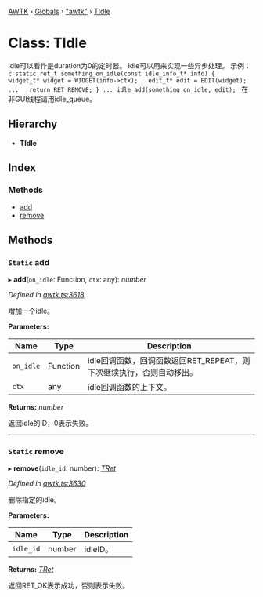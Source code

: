 [AWTK](../README.md) › [Globals](../globals.md) › ["awtk"](../modules/_awtk_.md) › [TIdle](_awtk_.tidle.md)

# Class: TIdle

idle可以看作是duration为0的定时器。 idle可以用来实现一些异步处理。 示例： ```c static ret_t something_on_idle(const idle_info_t* info) {   widget_t* widget = WIDGET(info->ctx);   edit_t* edit = EDIT(widget);   ...   return RET_REMOVE; } ... idle_add(something_on_idle, edit); ``` 在非GUI线程请用idle\_queue。

## Hierarchy

* **TIdle**

## Index

### Methods

* [add](_awtk_.tidle.md#static-add)
* [remove](_awtk_.tidle.md#static-remove)

## Methods

### `Static` add

▸ **add**(`on_idle`: Function, `ctx`: any): *number*

*Defined in [awtk.ts:3618](https://github.com/zlgopen/awtk-binding/blob/346f0a7/tools/code_gen/js/output/awtk.ts#L3618)*

增加一个idle。

**Parameters:**

Name | Type | Description |
------ | ------ | ------ |
`on_idle` | Function | idle回调函数，回调函数返回RET_REPEAT，则下次继续执行，否则自动移出。 |
`ctx` | any | idle回调函数的上下文。  |

**Returns:** *number*

返回idle的ID，0表示失败。

___

### `Static` remove

▸ **remove**(`idle_id`: number): *[TRet](../enums/_awtk_.tret.md)*

*Defined in [awtk.ts:3630](https://github.com/zlgopen/awtk-binding/blob/346f0a7/tools/code_gen/js/output/awtk.ts#L3630)*

删除指定的idle。

**Parameters:**

Name | Type | Description |
------ | ------ | ------ |
`idle_id` | number | idleID。  |

**Returns:** *[TRet](../enums/_awtk_.tret.md)*

返回RET_OK表示成功，否则表示失败。
